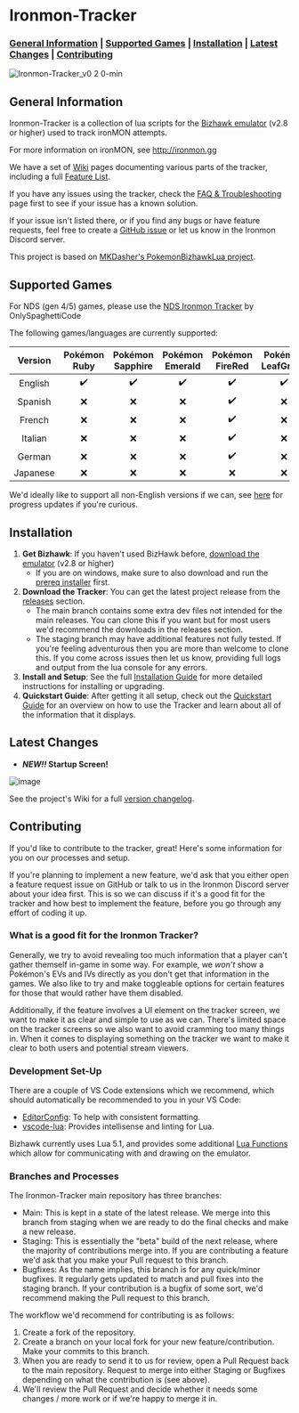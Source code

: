 # Ironmon-Tracker

### [General Information](#general-information) | [Supported Games](#supported-games) | [Installation](#installation) | [Latest Changes](#latest-changes) | [Contributing](#contributing)

![Ironmon-Tracker_v0 2 0-min](https://user-images.githubusercontent.com/103706338/168518780-ceebdb88-57a8-49aa-b6b4-acc46c4d2101.gif)

## General Information

Ironmon-Tracker is a collection of lua scripts for the [Bizhawk emulator](https://tasvideos.org/BizHawk/ReleaseHistory) (v2.8 or higher) used to track ironMON attempts.

For more information on ironMON, see <http://ironmon.gg>

We have a set of [Wiki](https://github.com/besteon/Ironmon-Tracker/wiki/) pages documenting various parts of the tracker, including a full [Feature List](https://github.com/besteon/Ironmon-Tracker/wiki/Feature-List).

If you have any issues using the tracker, check the [FAQ & Troubleshooting](https://github.com/besteon/Ironmon-Tracker/wiki/FAQ-&-Troubleshooting) page first to see if your issue has a known solution.

If your issue isn't listed there, or if you find any bugs or have feature requests, feel free to create a [GitHub issue](https://github.com/besteon/Ironmon-Tracker/issues) or let us know in the Ironmon Discord server.

This project is based on [MKDasher's PokemonBizhawkLua project](https://github.com/mkdasher/PokemonBizhawkLua).

## Supported Games

For NDS (gen 4/5) games, please use the [NDS Ironmon Tracker](https://github.com/Brian0255/NDS-Ironmon-Tracker) by OnlySpaghettiCode

The following games/languages are currently supported:

| Version  | Pokémon Ruby | Pokémon Sapphire | Pokémon Emerald | Pokémon FireRed | Pokémon LeafGreen |
| :------: | :----------: | :--------------: | :-------------: | :-------------: | :---------------: |
| English  | ✔️ | ✔️ | ✔️ | ✔️ | ✔️ |
| Spanish  | ❌ | ❌ | ❌ | ✔️ | ❌ |
| French   | ❌ | ❌ | ❌ | ✔️ | ❌ |
| Italian  | ❌ | ❌ | ❌ | ✔️ | ❌ |
| German   | ❌ | ❌ | ❌ | ✔️ | ❌ |
| Japanese | ❌ | ❌ | ❌ | ❌ | ❌ |

We'd ideally like to support all non-English versions if we can, see [here](https://github.com/besteon/Ironmon-Tracker/issues/62) for progress updates if you're curious.

## Installation

1. **Get Bizhawk**: If you haven't used BizHawk before, [download the emulator](https://tasvideos.org/BizHawk/ReleaseHistory) (v2.8 or higher)
   - If you are on windows, make sure to also download and run the [prereq installer](https://github.com/TASEmulators/BizHawk-Prereqs/releases) first.
2. **Download the Tracker**: You can get the latest project release from the [releases](https://github.com/besteon/Ironmon-Tracker/releases/latest) section.
   - The main branch contains some extra dev files not intended for the main releases. You can clone this if you want but for most users we'd recommend the downloads in the releases section.
	- The staging branch may have additional features not fully tested. If you're feeling adventurous then you are more than welcome to clone this. If you come across issues then let us know, providing full logs and output from the lua console for any errors.
3. **Install and Setup**: See the full [Installation Guide](https://github.com/besteon/Ironmon-Tracker/wiki/Installation-Guide) for more detailed instructions for installing or upgrading.
4. **Quickstart Guide**: After getting it all setup, check out the [Quickstart Guide](https://github.com/besteon/Ironmon-Tracker/wiki/Quickstart-Guide) for an overview on how to use the Tracker and learn about all of the information that it displays.

## Latest Changes

- **_NEW!!_ Startup Screen!**

![image](https://user-images.githubusercontent.com/4258818/189550768-4f62075d-349c-48d0-8f2a-48981be33b32.png)

See the project's Wiki for a full [version changelog](https://github.com/besteon/Ironmon-Tracker/wiki/Version-Changelog).

## Contributing

If you'd like to contribute to the tracker, great! Here's some information for you on our processes and setup.

If you're planning to implement a new feature, we'd ask that you either open a feature request issue on GitHub or talk to us in the Ironmon Discord server about your idea first. This is so we can discuss if it's a good fit for the tracker and how best to implement the feature, before you go through any effort of coding it up.

### What is a good fit for the Ironmon Tracker?

Generally, we try to avoid revealing too much information that a player can't gather themself in-game in some way. For example, we *won't* show a Pokémon's EVs and IVs directly as you don't get that information in the games. We also like to try and make toggleable options for certain features for those that would rather have them disabled.

Additionally, if the feature involves a UI element on the tracker screen, we want to make it as clear and simple to use as we can. There's limited space on the tracker screens so we also want to avoid cramming too many things in. When it comes to displaying something on the tracker we want to make it clear to both users and potential stream viewers.

### Development Set-Up

There are a couple of VS Code extensions which we recommend, which should automatically be recommended to you in your VS Code:

- [EditorConfig](https://marketplace.visualstudio.com/items?itemName=EditorConfig.EditorConfig): To help with consistent formatting.
- [vscode-lua](https://marketplace.visualstudio.com/items?itemName=trixnz.vscode-lua): Provides intellisense and linting for Lua.

Bizhawk currently uses Lua 5.1, and provides some additional [Lua Functions](https://tasvideos.org/Bizhawk/LuaFunctions) which allow for communicating with and drawing on the emulator.

### Branches and Processes

The Ironmon-Tracker main repository has three branches:

- Main: This is kept in a state of the latest release. We merge into this branch from staging when we are ready to do the final checks and make a new release.
- Staging: This is essentially the "beta" build of the next release, where the majority of contributions merge into. If you are contributing a feature we'd ask that you make your Pull request to this branch.
- Bugfixes: As the name implies, this branch is for any quick/minor bugfixes. It regularly gets updated to match and pull fixes into the staging branch. If your contribution is a bugfix of some sort, we'd recommend making the Pull request to this branch.

The workflow we'd recommend for contributing is as follows:

1. Create a fork of the repository.
2. Create a branch on your local fork for your new feature/contribution. Make your commits to this branch.
3. When you are ready to send it to us for review, open a Pull Request back to the main repository. Request to merge into either Staging or Bugfixes depending on what the contribution is (see above).
4. We'll review the Pull Request and decide whether it needs some changes / more work or if we're happy to merge it in.
